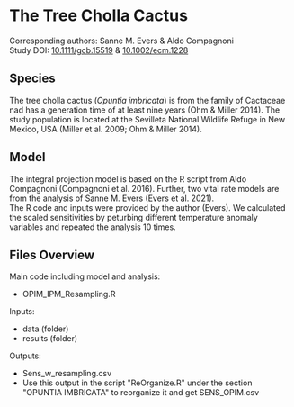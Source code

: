 
# The Tree Cholla Cactus

Corresponding authors: Sanne M. Evers & Aldo Compagnoni  
Study DOI: [10.1111/gcb.15519](https://onlinelibrary.wiley.com/doi/full/10.1111/gcb.15519) & [10.1002/ecm.1228](https://esajournals.onlinelibrary.wiley.com/doi/full/10.1002/ecm.1228)

## Species

The tree cholla cactus (_Opuntia imbricata_) is from the family of Cactaceae nad has a generation time of at least nine years (Ohm & Miller 2014).
The study population is located at the Sevilleta National Wildlife Refuge in New Mexico, USA (Miller et al. 2009; Ohm & Miller 2014). 
## Model

The integral projection model is based on the R script from Aldo Compagnoni (Compagnoni et al. 2016). Further, two vital rate models are from the analysis of Sanne M. Evers (Evers et al. 2021).  
The R code and inputs were provided by the author (Evers). We calculated the scaled sensitivities by peturbing different temperature anomaly variables and repeated the analysis 10 times.

## Files Overview

Main code including model and analysis:
- OPIM_IPM_Resampling.R

Inputs:
- data (folder)
- results (folder)

Outputs:
- Sens_w_resampling.csv
- Use this output in the script "ReOrganize.R" under the section "OPUNTIA IMBRICATA" to reorganize it and get SENS_OPIM.csv
